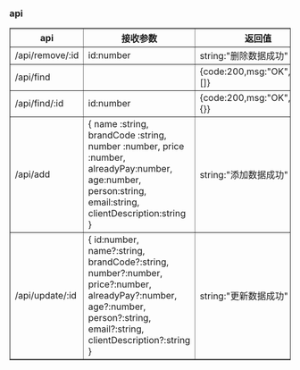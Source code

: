 ### api
<table border="1" cellspacing="0" cellpadding="0" width="600">
	<thead>
		<tr>
			<th>api</th>
			<th>接收参数</th>
			<th>返回值</th>
		</tr>
	</thead>
	<tbody>
		<tr>
			<td>/api/remove/:id</td>
			<td>id:number</td>
			<td>string:"删除数据成功"</td>
		</tr>
		<tr>
			<td>/api/find</td>
			<td></td>
			<td>{code:200,msg:"OK",result:[]}</td>
		</tr>
		<tr>
			<td>/api/find/:id</td>
			<td>id:number</td>
			<td>{code:200,msg:"OK",result:{}}</td>
		</tr>
		<tr>
			<td>/api/add</td>
			<td>{
	     name :string,
	     brandCode :string,
	     number :number,
	     price :number,
	     alreadyPay:number,
	     age:number,
	     person:string,
	     email:string,
	     clientDescription:string
     }</td>
			<td>string:"添加数据成功"</td>
		</tr>
		<tr>
			<td>/api/update/:id</td>
			<td>{
			id:number,
	     name?:string,
	     brandCode?:string,
	     number?:number,
	     price?:number,
	     alreadyPay?:number,
	     age?:number,
	     person?:string,
	     email?:string,
	     clientDescription?:string
     }</td>
			<td>string:"更新数据成功"</td>
		</tr>
	</tbody>
</table>
